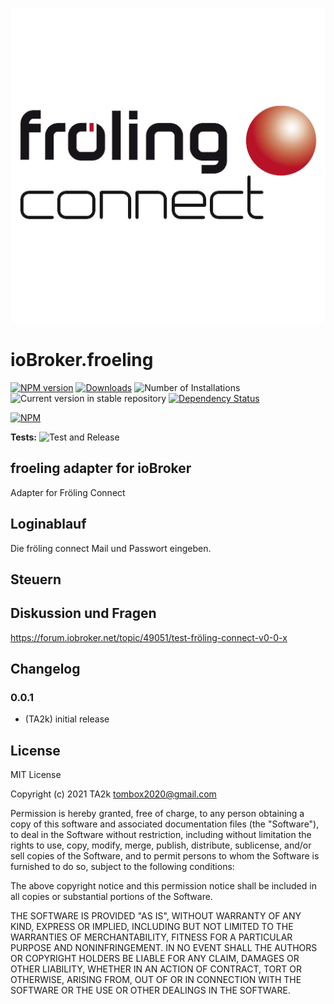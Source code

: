 ![Logo](admin/froeling.png)

# ioBroker.froeling

[![NPM version](https://img.shields.io/npm/v/iobroker.froeling.svg)](https://www.npmjs.com/package/iobroker.froeling)
[![Downloads](https://img.shields.io/npm/dm/iobroker.froeling.svg)](https://www.npmjs.com/package/iobroker.froeling)
![Number of Installations](https://iobroker.live/badges/froeling-installed.svg)
![Current version in stable repository](https://iobroker.live/badges/froeling-stable.svg)
[![Dependency Status](https://img.shields.io/david/TA2k/iobroker.froeling.svg)](https://david-dm.org/TA2k/iobroker.froeling)

[![NPM](https://nodei.co/npm/iobroker.froeling.png?downloads=true)](https://nodei.co/npm/iobroker.froeling/)

**Tests:** ![Test and Release](https://github.com/TA2k/ioBroker.froeling/workflows/Test%20and%20Release/badge.svg)

## froeling adapter for ioBroker

Adapter for Fröling Connect

## Loginablauf

Die fröling connect Mail und Passwort eingeben.

## Steuern

## Diskussion und Fragen

<https://forum.iobroker.net/topic/49051/test-fröling-connect-v0-0-x>

## Changelog

### 0.0.1

* (TA2k) initial release

## License

MIT License

Copyright (c) 2021 TA2k <tombox2020@gmail.com>

Permission is hereby granted, free of charge, to any person obtaining a copy
of this software and associated documentation files (the "Software"), to deal
in the Software without restriction, including without limitation the rights
to use, copy, modify, merge, publish, distribute, sublicense, and/or sell
copies of the Software, and to permit persons to whom the Software is
furnished to do so, subject to the following conditions:

The above copyright notice and this permission notice shall be included in all
copies or substantial portions of the Software.

THE SOFTWARE IS PROVIDED "AS IS", WITHOUT WARRANTY OF ANY KIND, EXPRESS OR
IMPLIED, INCLUDING BUT NOT LIMITED TO THE WARRANTIES OF MERCHANTABILITY,
FITNESS FOR A PARTICULAR PURPOSE AND NONINFRINGEMENT. IN NO EVENT SHALL THE
AUTHORS OR COPYRIGHT HOLDERS BE LIABLE FOR ANY CLAIM, DAMAGES OR OTHER
LIABILITY, WHETHER IN AN ACTION OF CONTRACT, TORT OR OTHERWISE, ARISING FROM,
OUT OF OR IN CONNECTION WITH THE SOFTWARE OR THE USE OR OTHER DEALINGS IN THE
SOFTWARE.
